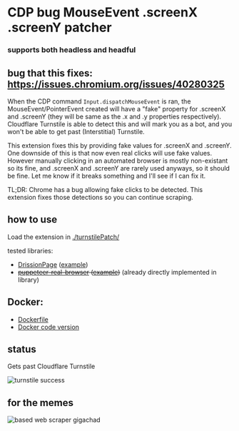 # CDP bug MouseEvent .screenX .screenY patcher
### supports both headless and headful

## bug that this fixes: https://issues.chromium.org/issues/40280325
When the CDP command `Input.dispatchMouseEvent` is ran, the MouseEvent/PointerEvent created will have a "fake" property for .screenX and .screenY (they will be same as the .x and .y properties respectively). Cloudflare Turnstile is able to detect this and will mark you as a bot, and you won't be able to get past (Interstitial) Turnstile.

This extension fixes this by providing fake values for .screenX and .screenY. One downside of this is that now even real clicks will use fake values. However manually clicking in an automated browser is mostly non-existant so its fine, and .screenX and .screenY are rarely used anyways, so it should be fine. Let me know if it breaks something and I'll see if I can fix it.

TL;DR: Chrome has a bug allowing fake clicks to be detected. This extension fixes those detections so you can continue scraping.

## how to use
Load the extension in [./turnstilePatch/](/turnstilePatch/)

tested libraries:
- [DrissionPage](https://github.com/g1879/DrissionPage) ([example](/DrissionPage_example.py))
- ~~[puppeteer-real-browser](https://github.com/zfcsoftware/puppeteer-real-browser) ([example](/puppeteer-real-browser_example.js))~~ (already directly implemented in library)

## Docker:
- [Dockerfile](/Dockerfile)
- [Docker code version](/DrissionPage_example_docker.py)

## status
Gets past Cloudflare Turnstile

![turnstile success](https://files.catbox.moe/hx2i15.gif)

## for the memes
![based web scraper gigachad](https://files.catbox.moe/sgou1o.png)
